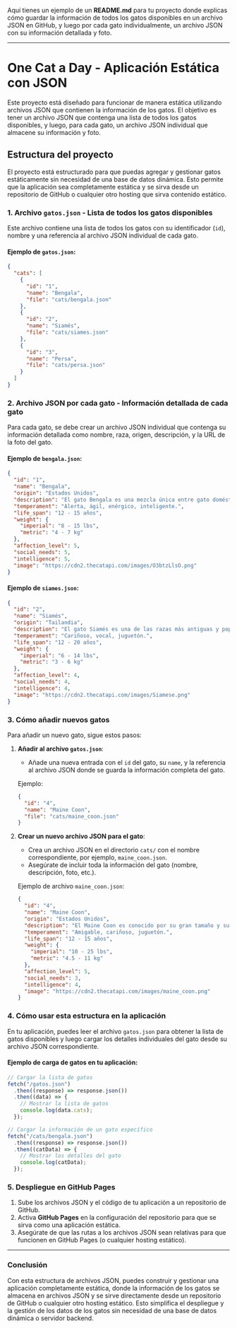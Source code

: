 Aquí tienes un ejemplo de un **README.md** para tu proyecto donde explicas cómo guardar la información de todos los gatos disponibles en un archivo JSON en GitHub, y luego por cada gato individualmente, un archivo JSON con su información detallada y foto.

---

# One Cat a Day - Aplicación Estática con JSON

Este proyecto está diseñado para funcionar de manera estática utilizando archivos JSON que contienen la información de los gatos. El objetivo es tener un archivo JSON que contenga una lista de todos los gatos disponibles, y luego, para cada gato, un archivo JSON individual que almacene su información y foto.

## Estructura del proyecto

El proyecto está estructurado para que puedas agregar y gestionar gatos estáticamente sin necesidad de una base de datos dinámica. Esto permite que la aplicación sea completamente estática y se sirva desde un repositorio de GitHub o cualquier otro hosting que sirva contenido estático.

### 1. Archivo `gatos.json` - Lista de todos los gatos disponibles

Este archivo contiene una lista de todos los gatos con su identificador (`id`), nombre y una referencia al archivo JSON individual de cada gato.

#### Ejemplo de `gatos.json`:

```json
{
  "cats": [
    {
      "id": "1",
      "name": "Bengala",
      "file": "cats/bengala.json"
    },
    {
      "id": "2",
      "name": "Siamés",
      "file": "cats/siames.json"
    },
    {
      "id": "3",
      "name": "Persa",
      "file": "cats/persa.json"
    }
  ]
}
```

### 2. Archivo JSON por cada gato - Información detallada de cada gato

Para cada gato, se debe crear un archivo JSON individual que contenga su información detallada como nombre, raza, origen, descripción, y la URL de la foto del gato.

#### Ejemplo de `bengala.json`:

```json
{
  "id": "1",
  "name": "Bengala",
  "origin": "Estados Unidos",
  "description": "El gato Bengala es una mezcla única entre gato doméstico y gato salvaje.",
  "temperament": "Alerta, ágil, enérgico, inteligente.",
  "life_span": "12 - 15 años",
  "weight": {
    "imperial": "8 - 15 lbs",
    "metric": "4 - 7 kg"
  },
  "affection_level": 5,
  "social_needs": 5,
  "intelligence": 5,
  "image": "https://cdn2.thecatapi.com/images/O3btzLlsO.png"
}
```

#### Ejemplo de `siames.json`:

```json
{
  "id": "2",
  "name": "Siamés",
  "origin": "Tailandia",
  "description": "El gato Siamés es una de las razas más antiguas y populares.",
  "temperament": "Cariñoso, vocal, juguetón.",
  "life_span": "12 - 20 años",
  "weight": {
    "imperial": "6 - 14 lbs",
    "metric": "3 - 6 kg"
  },
  "affection_level": 4,
  "social_needs": 4,
  "intelligence": 4,
  "image": "https://cdn2.thecatapi.com/images/Siamese.png"
}
```

### 3. Cómo añadir nuevos gatos

Para añadir un nuevo gato, sigue estos pasos:

1. **Añadir al archivo `gatos.json`**:

   - Añade una nueva entrada con el `id` del gato, su `name`, y la referencia al archivo JSON donde se guarda la información completa del gato.

   Ejemplo:

   ```json
   {
     "id": "4",
     "name": "Maine Coon",
     "file": "cats/maine_coon.json"
   }
   ```

2. **Crear un nuevo archivo JSON para el gato**:

   - Crea un archivo JSON en el directorio `cats/` con el nombre correspondiente, por ejemplo, `maine_coon.json`.
   - Asegúrate de incluir toda la información del gato (nombre, descripción, foto, etc.).

   Ejemplo de archivo `maine_coon.json`:

   ```json
   {
     "id": "4",
     "name": "Maine Coon",
     "origin": "Estados Unidos",
     "description": "El Maine Coon es conocido por su gran tamaño y su pelaje largo.",
     "temperament": "Amigable, cariñoso, juguetón.",
     "life_span": "12 - 15 años",
     "weight": {
       "imperial": "10 - 25 lbs",
       "metric": "4.5 - 11 kg"
     },
     "affection_level": 5,
     "social_needs": 3,
     "intelligence": 4,
     "image": "https://cdn2.thecatapi.com/images/maine_coon.png"
   }
   ```

### 4. Cómo usar esta estructura en la aplicación

En tu aplicación, puedes leer el archivo `gatos.json` para obtener la lista de gatos disponibles y luego cargar los detalles individuales del gato desde su archivo JSON correspondiente.

#### Ejemplo de carga de gatos en tu aplicación:

```javascript
// Cargar la lista de gatos
fetch("/gatos.json")
  .then((response) => response.json())
  .then((data) => {
    // Mostrar la lista de gatos
    console.log(data.cats);
  });

// Cargar la información de un gato específico
fetch("/cats/bengala.json")
  .then((response) => response.json())
  .then((catData) => {
    // Mostrar los detalles del gato
    console.log(catData);
  });
```

### 5. Despliegue en GitHub Pages

1. Sube los archivos JSON y el código de tu aplicación a un repositorio de GitHub.
2. Activa **GitHub Pages** en la configuración del repositorio para que se sirva como una aplicación estática.
3. Asegúrate de que las rutas a los archivos JSON sean relativas para que funcionen en GitHub Pages (o cualquier hosting estático).

---

### Conclusión

Con esta estructura de archivos JSON, puedes construir y gestionar una aplicación completamente estática, donde la información de los gatos se almacena en archivos JSON y se sirve directamente desde un repositorio de GitHub o cualquier otro hosting estático. Esto simplifica el despliegue y la gestión de los datos de los gatos sin necesidad de una base de datos dinámica o servidor backend.
